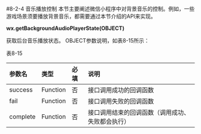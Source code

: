 #8-2-4 音乐播放控制
本节主要阐述微信小程序中对背景音乐的控制。例如，一些游戏场景须要播放背景音乐，都需要通过本节介绍的API来实现。

**wx.getBackgroundAudioPlayerState(OBJECT)**

获取后台音乐播放状态。
OBJECT参数说明，如表8-15所示：

表8-15

| 参数名 | 类型 | 必填 | 说明 |
| :--- | :--- | :--- | :--- |
| success | Function | 否 | 接口调用成功的回调函数 |
| fail | Function | 否 | 接口调用失败的回调函数 |
| complete | Function | 否 | 接口调用结束的回调函数（调用成功、失败都会执行）|

